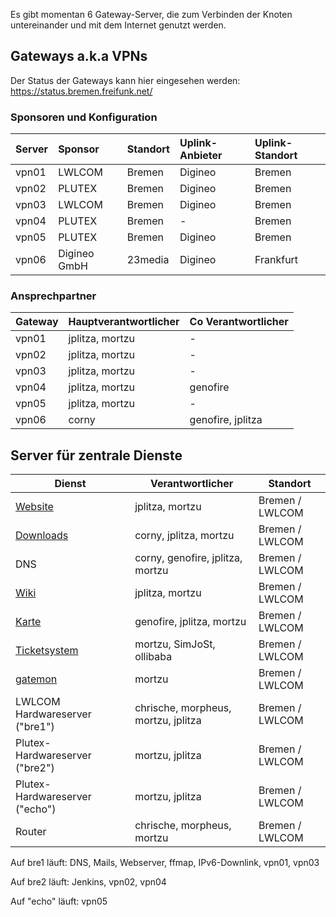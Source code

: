 Es gibt momentan 6 Gateway-Server, die zum Verbinden der Knoten untereinander und mit dem Internet genutzt werden.

## Gateways a.k.a VPNs
Der Status der Gateways kann hier eingesehen werden: https://status.bremen.freifunk.net/

### Sponsoren und Konfiguration
| Server | Sponsor      | Standort | Uplink-Anbieter    | Uplink-Standort |
|:-------|:-------------|:---------|:-------------------|:----------------|
| vpn01  | LWLCOM       | Bremen   | Digineo            | Bremen          |
| vpn02  | PLUTEX       | Bremen   | Digineo            | Bremen          |
| vpn03  | LWLCOM       | Bremen   | Digineo            | Bremen          |
| vpn04  | PLUTEX       | Bremen   | -                  | Bremen          |
| vpn05  | PLUTEX       | Bremen   | Digineo            | Bremen          |
| vpn06  | Digineo GmbH | 23media  | Digineo            | Frankfurt       |

### Ansprechpartner

| Gateway | Hauptverantwortlicher | Co Verantwortlicher |
|---------|-----------------------|---------------------|
| vpn01   | jplitza, mortzu       | -                   |
| vpn02   | jplitza, mortzu       | -                   |
| vpn03   | jplitza, mortzu       | -                   |
| vpn04   | jplitza, mortzu       | genofire            |
| vpn05   | jplitza, mortzu       | -                   |
| vpn06   | corny                 | genofire, jplitza   |


## Server für zentrale Dienste
| Dienst                                 | Verantwortlicher          | Standort              |
|----------------------------------------|---------------------------|-----------------------|
| [Website](https://ffhb.de)             | jplitza, mortzu           | Bremen / LWLCOM       |
| [Downloads](https://downloads.ffhb.de) | corny, jplitza, mortzu    | Bremen / LWLCOM       |
| DNS                                    | corny, genofire, jplitza, mortzu           | Bremen / LWLCOM       |
| [Wiki](https://wiki.ffhb.de)           | jplitza, mortzu           | Bremen / LWLCOM       |
| [Karte](https://map.ffhb.de)           | genofire, jplitza, mortzu | Bremen / LWLCOM       |
| [Ticketsystem](https://tasks.ffhb.de)  | mortzu, SimJoSt, ollibaba | Bremen / LWLCOM       |
| [gatemon](https://status.ffhb.de)      | mortzu                    | Bremen / LWLCOM       |
| LWLCOM Hardwareserver ("bre1")         | chrische, morpheus, mortzu, jplitza | Bremen / LWLCOM       |
| Plutex-Hardwareserver ("bre2")         | mortzu, jplitza           | Bremen / LWLCOM       |
| Plutex-Hardwareserver ("echo")         | mortzu, jplitza           | Bremen / LWLCOM       |
| Router                                 | chrische, morpheus, mortzu | Bremen / LWLCOM       |

Auf bre1 läuft: DNS, Mails, Webserver, ffmap, IPv6-Downlink, vpn01, vpn03

Auf bre2 läuft: Jenkins, vpn02, vpn04

Auf "echo" läuft: vpn05
